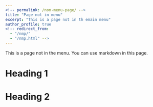 ```yaml
---
<!-- permalink: /non-menu-page/ -->
title: "Page not in menu"
excerpt: "This is a page not in th emain menu"
author_profile: true
<!-- redirect_from: 
  - "/nmp/"
  - "/nmp.html" -->
---
```


This is a page not in the menu. You can use markdown in this page.

Heading 1
======

Heading 2
======
